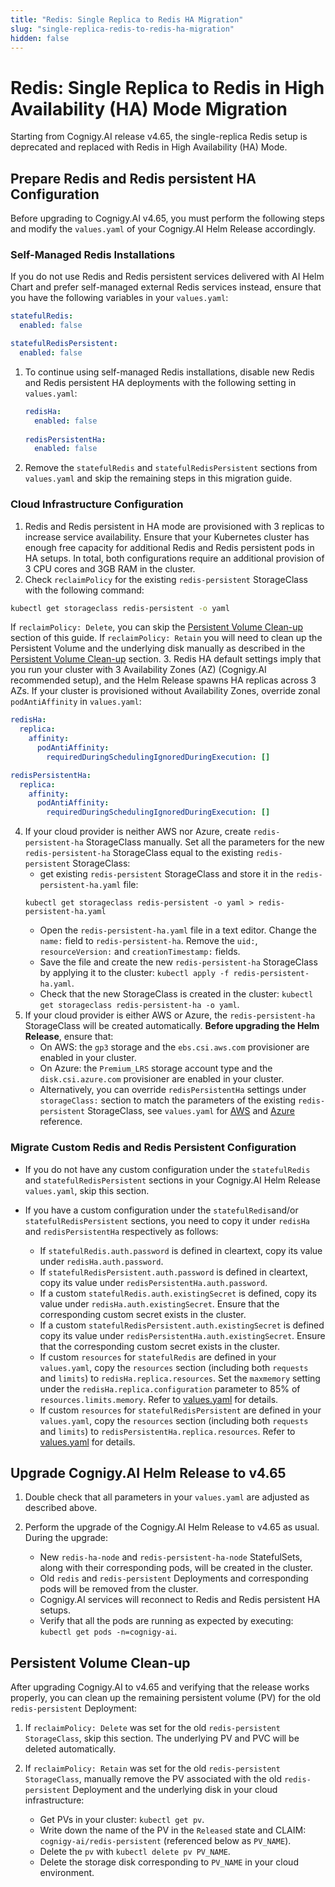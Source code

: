 ```yaml
---
title: "Redis: Single Replica to Redis HA Migration"
slug: "single-replica-redis-to-redis-ha-migration"
hidden: false
---
```

# Redis: Single Replica to Redis in High Availability (HA) Mode Migration

Starting from Cognigy.AI release v4.65, the single-replica Redis setup is deprecated and replaced with Redis in High Availability (HA) Mode.

## Prepare Redis and Redis persistent HA Configuration 

Before upgrading to Cognigy.AI v4.65, you must perform the following steps and modify the `values.yaml` of your Cognigy.AI Helm Release accordingly.

### Self-Managed Redis Installations

If you do not use Redis and Redis persistent services delivered with AI Helm Chart and prefer self-managed external Redis services instead, ensure that you have the following variables in your `values.yaml`:
```yaml
statefulRedis:
  enabled: false

statefulRedisPersistent:
  enabled: false
```
1. To continue using self-managed Redis installations, disable new Redis and Redis persistent HA deployments with the following setting in `values.yaml`:
   ```yaml
   redisHa:
     enabled: false
     
   redisPersistentHa:
     enabled: false
   ```
2. Remove the `statefulRedis` and `statefulRedisPersistent` sections from `values.yaml` and skip the remaining steps in this migration guide.
### Cloud Infrastructure Configuration 

1. Redis and Redis persistent in HA mode are provisioned with 3 replicas to increase service availability. Ensure that your Kubernetes cluster has enough free capacity for additional Redis and Redis persistent pods in HA setups. In total, both configurations require an additional provision of 3 CPU cores and 3GB RAM in the cluster.
2. Check `reclaimPolicy` for the existing `redis-persistent` StorageClass with the following command:
```bash
kubectl get storageclass redis-persistent -o yaml
```
If `reclaimPolicy: Delete`, you can skip the [Persistent Volume Clean-up](#persistent-volume-clean-up) section of this guide. If `reclaimPolicy: Retain` you will need to clean up the Persistent Volume and the underlying disk manually as described in the [Persistent Volume Clean-up](#persistent-volume-clean-up) section.
3. Redis HA default settings imply that you run your cluster with 3 Availability Zones (AZ) (Cognigy.AI recommended setup), and
the Helm Release spawns HA replicas across 3 AZs. If your cluster is provisioned without Availability Zones, override zonal `podAntiAffinity` in `values.yaml`:
```yaml
redisHa:
  replica:
    affinity:
      podAntiAffinity:
        requiredDuringSchedulingIgnoredDuringExecution: []

redisPersistentHa:
  replica:
    affinity:
      podAntiAffinity:
        requiredDuringSchedulingIgnoredDuringExecution: []
```
4. If your cloud provider is neither AWS nor Azure, create `redis-persistent-ha` StorageClass manually. Set all
the parameters for the new `redis-persistent-ha` StorageClass equal to the existing `redis-persistent` StorageClass: 
    * get existing `redis-persistent` StorageClass and store it in the `redis-persistent-ha.yaml` file:
    ```shell
    kubectl get storageclass redis-persistent -o yaml > redis-persistent-ha.yaml
    ```
    * Open the `redis-persistent-ha.yaml` file in a text editor. Change the `name:` field to `redis-persistent-ha`. Remove the `uid:`, `resourceVersion:` and `creationTimestamp:` fields.
    * Save the file and create the new `redis-persistent-ha` StorageClass by applying it to the cluster: `kubectl apply -f redis-persistent-ha.yaml`.
    * Check that the new StorageClass is created in the cluster: `kubectl get storageclass redis-persistent-ha -o yaml`.
5. If your cloud provider is either AWS or Azure, the `redis-persistent-ha` StorageClass will be created automatically. **Before upgrading the Helm Release**, ensure that: 
     * On AWS: the `gp3` storage and the `ebs.csi.aws.com` provisioner are enabled in your cluster.
     * On Azure:  the `Premium_LRS` storage account type and the  `disk.csi.azure.com` provisioner are enabled in your cluster.
     * Alternatively, you can override `redisPersistentHa` settings under `storageClass:` section to match the parameters of the existing `redis-persistent` StorageClass, see `values.yaml` for [AWS](https://github.com/Cognigy/cognigy-ai-helm-chart/blob/c0474cfe67bbf28fa1aea728118a2ae5b0676498/values.yaml#L3909) and [Azure](https://github.com/Cognigy/cognigy-ai-helm-chart/blob/c0474cfe67bbf28fa1aea728118a2ae5b0676498/values.yaml#L3954) reference.

### Migrate Custom Redis and Redis Persistent Configuration 

- If you do not have any custom configuration under the `statefulRedis` and `statefulRedisPersistent` sections in your Cognigy.AI Helm Release `values.yaml`, skip this section. 
- If you have a custom configuration under the `statefulRedis`and/or `statefulRedisPersistent` sections, you need to copy it under `redisHa`
and `redisPersistentHa` respectively as follows:

    * If `statefulRedis.auth.password` is defined in cleartext, copy its value under `redisHa.auth.password`.
    * If `statefulRedisPersistent.auth.password` is defined in cleartext, copy its value under `redisPersistentHa.auth.password`.
    * If a custom `statefulRedis.auth.existingSecret` is defined, copy its value under `redisHa.auth.existingSecret`. Ensure that the corresponding custom secret exists in the cluster.
    * If a custom `statefulRedisPersistent.auth.existingSecret` is defined copy its value under `redisPersistentHa.auth.existingSecret`. Ensure that the corresponding custom secret exists in the cluster.
    * If custom `resources` for `statefulRedis` are defined in your `values.yaml`, copy the `resources` section (including both `requests` and `limits`) to  `redisHa.replica.resources`. Set the `maxmemory` setting under the `redisHa.replica.configuration` parameter to 85% of  `resources.limits.memory`.  Refer to [values.yaml](https://github.com/Cognigy/cognigy-ai-helm-chart/blob/c0474cfe67bbf28fa1aea728118a2ae5b0676498/values.yaml#L4494) for details. 
    * If custom `resources` for `statefulRedisPersistent` are defined in your `values.yaml`, copy the `resources` section (including both `requests` and `limits`) to `redisPersistentHa.replica.resources`. Refer to [values.yaml](https://github.com/Cognigy/cognigy-ai-helm-chart/blob/c0474cfe67bbf28fa1aea728118a2ae5b0676498/values.yaml#L4575) for details.

## Upgrade Cognigy.AI Helm Release to v4.65

1. Double check that all parameters in your `values.yaml` are adjusted as described above.
2. Perform the upgrade of the Cognigy.AI Helm Release to v4.65 as usual. During the upgrade:

    * New `redis-ha-node` and `redis-persistent-ha-node` StatefulSets, along with their corresponding pods, will be created in the cluster.
    * Old `redis` and `redis-persistent` Deployments and corresponding pods will be removed from the cluster.
    * Cognigy.AI services will reconnect to Redis and Redis persistent HA setups.
    * Verify that all the pods are running as expected by executing: `kubectl get pods -n=cognigy-ai`.

## Persistent Volume Clean-up

After upgrading Cognigy.AI to v4.65 and verifying that the release works properly, you can clean up the remaining persistent 
volume (PV) for the old `redis-persistent` Deployment:

1. If `reclaimPolicy: Delete` was set for the old `redis-persistent` `StorageClass`, skip this section. The underlying PV and PVC will be deleted automatically.
2. If `reclaimPolicy: Retain` was set for the old `redis-persistent` `StorageClass`, manually remove the PV associated with the old  `redis-persistent` Deployment and the underlying disk in your cloud infrastructure:

    * Get PVs in your cluster: `kubectl get pv`.
    * Write down the name of the PV in the `Released` state and CLAIM: `cognigy-ai/redis-persistent` (referenced below as `PV_NAME`).
    * Delete the `pv` with `kubectl delete pv PV_NAME`.
    * Delete the storage disk corresponding to `PV_NAME` in your cloud environment.
